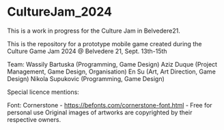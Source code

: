 # CultureJam_2024
 
This is a work in progress for the Culture Jam in Belvedere21.

This is the repository for a prototype mobile game created during the Culture Game Jam 2024 @ Belvedere 21, Sept. 13th-15th 

Team:
Wassily Bartuska (Programming, Game Design)
Aziz Duque (Project Management, Game Design, Organisation)
En Su (Art, Art Direction, Game Design)
Nikola Supukovic (Programming, Game Design)

Special licence mentions:

Font: Cornerstone - https://befonts.com/cornerstone-font.html - Free for personal use
Original images of artworks are copyrighted by their respective owners.
